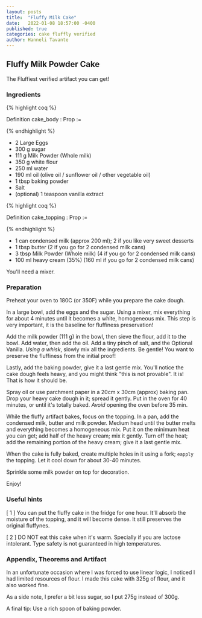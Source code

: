 ```yaml
---
layout: posts
title:  "Fluffy Milk Cake"
date:   2022-01-08 18:57:00 -0400
published: true
categories: cake fluffly verified
author: Hanneli Tavante
---
```



## Fluffy Milk Powder Cake

The Fluffiest verified artifact you can get!

### Ingredients


{% highlight coq %}

Definition cake_body :  Prop :=

{% endhighlight %}


* 2 Large Eggs
* 300 g sugar
* 111 g Milk Powder (Whole milk)
* 350 g white flour
* 250 ml water
* 190 ml oil (olive oil \/ sunflower oil \/ other vegetable oil)
* 1 tbsp baking powder
* Salt
* (optional) 1 teaspoon vanilla extract

{% highlight coq %}

Definition cake_topping :  Prop :=

{% endhighlight %}

* 1 can condensed milk (approx 200 ml); 2 if you like very sweet desserts
* 1 tbsp butter (2 if you go for 2 condensed milk cans)
* 3 tbsp Milk Powder (Whole milk) (4 if you go for 2 condensed milk cans)
* 100 ml heavy cream (35%) (160 ml if you go for 2 condensed milk cans)

You'll need a mixer.



### Preparation

Preheat your oven to 180C (or 350F) while you prepare the cake dough.

In a large bowl, add the eggs and the sugar. Using a mixer, mix everything for about 4 minutes until it becomes a white, homogeneous mix. This step is very important, it is the baseline for fluffiness preservation!

Add the milk powder (111 g) in the bowl, then sieve the flour, add it to the bowl. Add water, then add the oil. Add a tiny pinch of salt, and the Optional Vanilla. 
*Using a whisk*, slowly mix all the ingredients. Be gentle! You want to preserve the fluffiness from the initial proof!

Lastly, add the baking powder, give it a last gentle mix. You'll notice the cake dough feels heavy, and you might think "this is not provable". It is! That is how it should be.

Spray oil or use parchment paper in a 20cm x 30cm (approx) baking pan. Drop your heavy cake dough in it; spread it gently. Put in the oven for 40 minutes, or until it's totally baked. *Avoid* opening the oven before 35 min. 

While the fluffy artifact bakes, focus on the topping. In a pan, add the condensed milk, butter and milk powder. Medium head until the butter melts and everything becomes a homogeneous mix. Put it on the minimum heat you can get; add half of the heavy cream; mix it gently. Turn off the heat; add the remaining portion of the heavy cream; give it a last gentle mix.

When the cake is fully baked, create multiple holes in it using a fork; `eapply` the topping. Let it cool down for about 30-40 minutes.

Sprinkle some milk powder on top for decoration.

Enjoy!



### Useful hints

\[ 1 \] You can put the fluffy cake in the fridge for one hour. It'll absorb the moisture of the topping, and it will become dense. It still preserves the original fluffynes.

\[ 2 \] DO NOT eat this cake when it's warm. Specially if you are lactose intolerant. Type safety is not guaranteed in high temperatures.


### Appendix, Theorems and Artifact



In an unfortunate occasion where I was forced to use linear logic, I noticed I had limited resources of flour. I made this cake with 325g of flour, and it also worked fine.

As a side note, I prefer a bit less sugar, so I put 275g instead of 300g.

A final tip: Use a rich spoon of baking powder.



